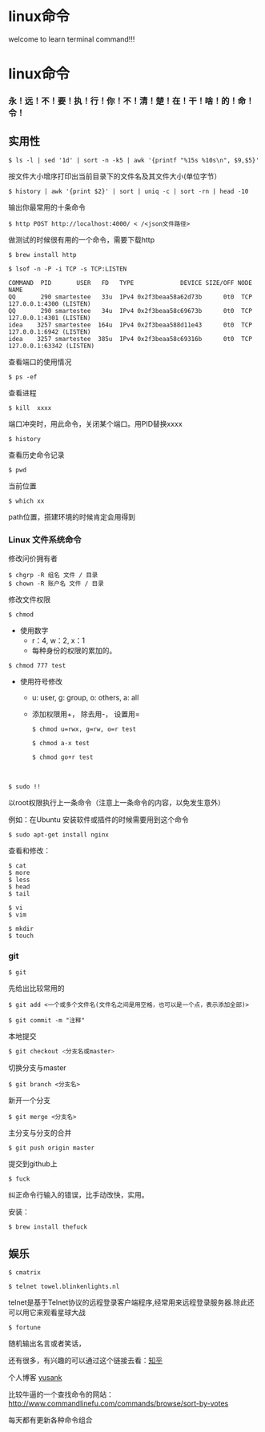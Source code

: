 # linux命令

welcome to learn terminal command!!!

# linux命令

### 永！远！不！要！执！行！你！不！清！楚！在！干！啥！的！命！令！

## 实用性


```shell
$ ls -l | sed '1d' | sort -n -k5 | awk '{printf "%15s %10s\n", $9,$5}'
```

按文件大小增序打印出当前目录下的文件名及其文件大小(单位字节）



```shell
$ history | awk '{print $2}' | sort | uniq -c | sort -rn | head -10
```

输出你最常用的十条命令



```shell
$ http POST http://localhost:4000/ < /<json文件路径>
```

做测试的时候很有用的一个命令，需要下载http

```shell
$ brew install http
```





```shell
$ lsof -n -P -i TCP -s TCP:LISTEN

COMMAND  PID       USER   FD   TYPE             DEVICE SIZE/OFF NODE NAME
QQ       290 smartestee   33u  IPv4 0x2f3beaa58a62d73b      0t0  TCP 127.0.0.1:4300 (LISTEN)
QQ       290 smartestee   34u  IPv4 0x2f3beaa58c69673b      0t0  TCP 127.0.0.1:4301 (LISTEN)
idea    3257 smartestee  164u  IPv4 0x2f3beaa588d11e43      0t0  TCP 127.0.0.1:6942 (LISTEN)
idea    3257 smartestee  385u  IPv4 0x2f3beaa58c69316b      0t0  TCP 127.0.0.1:63342 (LISTEN)
```

查看端口的使用情况



```shell
$ ps -ef
```

查看进程



```shell
$ kill  xxxx
```

端口冲突时，用此命令，关闭某个端口。用PID替换xxxx



```shell
$ history
```

查看历史命令记录



```shell
$ pwd
```

当前位置



```shell
$ which xx
```

path位置，搭建环境的时候肯定会用得到

### Linux 文件系统命令

修改问价拥有者

```shell
$ chgrp -R 组名 文件 / 目录
$ chown -R 账户名 文件 / 目录
```

修改文件权限

```shell
$ chmod 
```

* 使用数字
  * r：4, w：2, x：1
  * 每种身份的权限的累加的。

```shell
$ chmod 777 test
```

* 使用符号修改

  * u: user, g: group, o: others, a: all

  * 添加权限用+， 除去用-， 设置用=

    ```shell
    $ chmod u=rwx, g=rw, o=r test
    ```

    ```shell
    $ chmod a-x test
    ```

    ```shell
    $ chmod go+r test
    ```

    ​

```shell
$ sudo !!
```

以root权限执行上一条命令（注意上一条命令的内容，以免发生意外）

例如：在Ubuntu 安装软件或插件的时候需要用到这个命令

```shell
$ sudo apt-get install nginx
```



查看和修改：

```shell
$ cat
$ more
$ less
$ head
$ tail

$ vi
$ vim

$ mkdir
$ touch
```



### git

```shell
$ git
```

先给出比较常用的

```shell
$ git add <一个或多个文件名(文件名之间是用空格，也可以是一个点，表示添加全部)>
```



```shell
$ git commit -m "注释"
```

本地提交



```powershell
$ git checkout <分支名或master>
```

切换分支与master



```shell
$ git branch <分支名>
```

新开一个分支



```shell
$ git merge <分支名>
```

主分支与分支的合并



```shell
$ git push origin master
```

提交到github上



```shell
$ fuck
```

纠正命令行输入的错误，比手动改快，实用。

安装：

```shell
$ brew install thefuck
```







## 娱乐



```shell
$ cmatrix
```

```shell
$ telnet towel.blinkenlights.nl
```

telnet是基于Telnet协议的远程登录客户端程序,经常用来远程登录服务器.除此还可以用它来观看星球大战

```shell
$ fortune
```

随机输出名言或者笑话，



还有很多，有兴趣的可以通过这个链接去看：[知乎](https://www.zhihu.com/question/20273259)

个人博客 [yusank](http://aa.yusank.space/2016/12/28/linux%E5%91%BD%E4%BB%A4/)

比较牛逼的一个查找命令的网站：http://www.commandlinefu.com/commands/browse/sort-by-votes

每天都有更新各种命令组合


